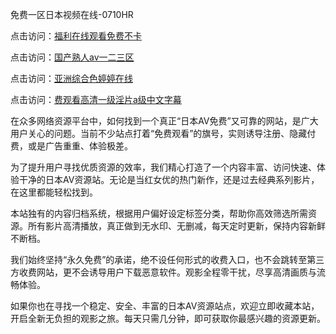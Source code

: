 免费一区日本视频在线-0710HR

点击访问：<a href="https://heiliaowt0d7p.pages.dev">福利在线观看免费不卡</a>

点击访问：<a href="https://heiliaozj3tjd.pages.dev">国产熟人av一二三区</a>

点击访问：<a href="https://heiliaoga6s9v.pages.dev">亚洲综合色婷婷在线</a>

点击访问：<a href="https://heiliaowzu4ur.pages.dev">费观看高清一级淫片a级中文字幕</a>

在众多网络资源平台中，如何找到一个真正“日本AV免费”又可靠的网站，是广大用户关心的问题。当前不少站点打着“免费观看”的旗号，实则诱导注册、隐藏付费，或是广告重重、体验极差。

为了提升用户寻找优质资源的效率，我们精心打造了一个内容丰富、访问快速、体验干净的日本AV资源站。无论是当红女优的热门新作，还是过去经典系列影片，在这里都能轻松找到。

本站独有的内容归档系统，根据用户偏好设定标签分类，帮助你高效筛选所需资源。所有影片高清播放，真正做到无水印、无删减，每天定时更新，保持内容新鲜不断档。

我们始终坚持“永久免费”的承诺，绝不设任何形式的收费入口，也不会跳转至第三方收费网站，更不会诱导用户下载恶意软件。观影全程零干扰，尽享高清画质与流畅体验。

如果你也在寻找一个稳定、安全、丰富的日本AV资源站点，欢迎立即收藏本站，开启全新无负担的观影之旅。每天只需几分钟，即可获取你最感兴趣的资源更新。

<span style="display:none;">[Canonical link](  ）</span>
